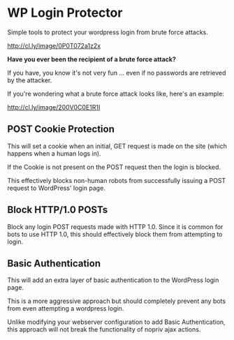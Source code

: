 WP Login Protector
==================

Simple tools to protect your wordpress login from brute force attacks.

http://cl.ly/image/0P0T072a1z2x

__Have you ever been the recipient of a brute force attack?__

If you have, you know it's not very fun ... even if no passwords are retrieved by the attacker.

If you're wondering what a brute force attack looks like, here's an example:

http://cl.ly/image/200V0C0E1R1I

## POST Cookie Protection
This will set a cookie when an initial, GET request is made on the site (which happens when a human logs in).

If the Cookie is not present on the POST request then the login is blocked.

This effectively blocks non-human robots from successfully issuing a POST request to WordPress' login page.

## Block HTTP/1.0 POSTs
Block any login POST requests made with HTTP 1.0. Since it is common for bots to use HTTP 1.0, this should effectively block them from attempting to login.

## Basic Authentication
This will add an extra layer of basic authentication to the WordPress login page.

This is a more aggressive approach but should completely prevent any bots from even attempting a wordpress login.

Unlike modifying your webserver configuration to add Basic Authentication, this approach will not break the functionality of nopriv ajax actions.

